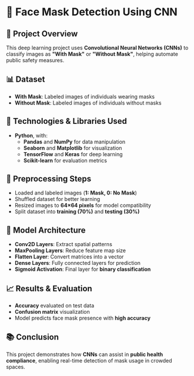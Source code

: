 # 🏥 Face Mask Detection Using CNN

## 📌 Project Overview  
This deep learning project uses **Convolutional Neural Networks (CNNs)** to classify images as **"With Mask"** or **"Without Mask"**, helping automate public safety measures.  

## 📊 Dataset  
- **With Mask**: Labeled images of individuals wearing masks  
- **Without Mask**: Labeled images of individuals without masks  

## 🔧 Technologies & Libraries Used  
- **Python**, with:  
  - **Pandas** and **NumPy** for data manipulation  
  - **Seaborn** and **Matplotlib** for visualization  
  - **TensorFlow** and **Keras** for deep learning  
  - **Scikit-learn** for evaluation metrics  

## 🔄 Preprocessing Steps  
- Loaded and labeled images (**1: Mask, 0: No Mask**)  
- Shuffled dataset for better learning  
- Resized images to **64×64 pixels** for model compatibility  
- Split dataset into **training (70%)** and **testing (30%)**  

## 🤖 Model Architecture  
- **Conv2D Layers**: Extract spatial patterns  
- **MaxPooling Layers**: Reduce feature map size  
- **Flatten Layer**: Convert matrices into a vector  
- **Dense Layers**: Fully connected layers for prediction  
- **Sigmoid Activation**: Final layer for **binary classification**  

## 📈 Results & Evaluation  
- **Accuracy** evaluated on test data  
- **Confusion matrix** visualization  
- Model predicts face mask presence with **high accuracy**  

## 📚 Conclusion  
This project demonstrates how **CNNs** can assist in **public health compliance**, enabling real-time detection of mask usage in crowded spaces.  
